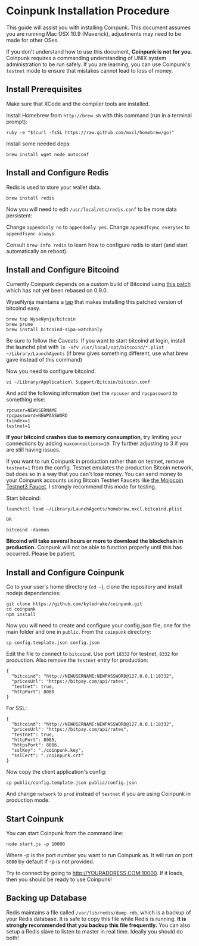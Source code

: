 # Coinpunk Installation Procedure

This guide will assist you with installing Coinpunk. This document assumes you are running Mac OSX 10.9 (Maverick), adjustments may need to be made for other OSes.

If you don't understand how to use this document, **Coinpunk is not for you**. Coinpunk requires a commanding understanding of UNIX system administration to be run safely. If you are learning, you can use Coinpunk's `testnet` mode to ensure that mistakes cannot lead to loss of money.

## Install Prerequisites

Make sure that XCode and the compiler tools are installed.

Install Homebrew from `http://brew.sh` with this command (run in a terminal prompt):

```
ruby -e "$(curl -fsSL https://raw.github.com/mxcl/homebrew/go)"
```

Install some needed deps:

```
brew install wget node autoconf
```

## Install and Configure Redis

Redis is used to store your wallet data.

```
brew install redis
```

Now you will need to edit `/usr/local/etc/redis.conf` to be more data persistent:

Change `appendonly no` to `appendonly yes`.
Change `appendfsync everysec` to `appendfsync always`.

Consult `brew info redis` to learn how to configure redis to start (and start automatically on reboot).

## Install and Configure Bitcoind

Currently Coinpunk depends on a custom build of Bitcoind using [this patch](https://github.com/bitcoin/bitcoin/pull/2861) which has not yet been rebased on 0.9.0.

WyseNynja maintains a [tap](https://github.com/WyseNynja/homebrew-bitcoin) that makes installing this patched version of bitcoind easy.

```
brew tap WyseNynja/bitcoin
brew prune
brew install bitcoind-sipa-watchonly
```

Be sure to follow the Caveats.  If you want to start bitcoind at login, install the launchd plist with `ln -sfv /usr/local/opt/bitcoind/*.plist ~/Library/LaunchAgents` (if brew gives something different, use what brew gave instead of this command)

Now you need to configure bitcoind:

```
vi ~/Library/Application\ Support/Bitcoin/bitcoin.conf
```

And add the following information (set the `rpcuser` and `rpcpassword` to something else:

```
rpcuser=NEWUSERNAME
rpcpassword=NEWPASSWORD
txindex=1
testnet=1
```

**If your bitcoind crashes due to memory consumption**, try limiting your connections by adding `maxconnections=10`. Try further adjusting to 3 if you are still having issues.

If you want to run Coinpunk in production rather than on testnet, remove `testnet=1` from the config. Testnet emulates the production Bitcoin network, but does so in a way that you can't lose money. You can send money to your Coinpunk accounts using Bitcoin Testnet Faucets like [the Mojocoin Testnet3 Faucet](http://testnet.mojocoin.com/). I strongly recommend this mode for testing.

Start bitcoind:

```
launchctl load ~/Library/LaunchAgents/homebrew.mxcl.bitcoind.plist

OR

bitcoind -daemon
```

**Bitcoind will take several hours or more to download the blockchain in production.** Coinpunk will not be able to function properly until this has occurred. Please be patient.

## Install and Configure Coinpunk

Go to your user's home directory (`cd ~`), clone the repository and install nodejs dependencies:

```
git clone https://github.com/kyledrake/coinpunk.git
cd coinpunk
npm install
```

Now you will need to create and configure your config.json file, one for the main folder and one in `public`. From the `coinpunk` directory:

```
cp config.template.json config.json
```

Edit the file to connect to `bitcoind`. Use port `18332` for testnet, `8332` for production. Also remove the `testnet` entry for production:

```
{
  "bitcoind": "http://NEWUSERNAME:NEWPASSWORD@127.0.0.1:18332",
  "pricesUrl": "https://bitpay.com/api/rates",
  "testnet": true,
  "httpPort": 8080
}
```

For SSL:

```
{
  "bitcoind": "http://NEWUSERNAME:NEWPASSWORD@127.0.0.1:18332",
  "pricesUrl": "https://bitpay.com/api/rates",
  "testnet": true,
  "httpPort": 8085,
  "httpsPort": 8086,
  "sslKey": "./coinpunk.key",
  "sslCert": "./coinpunk.crt"
}
```

Now copy the client application's config:

```
cp public/config.template.json public/config.json
```

And change `network` to `prod` instead of `testnet` if you are using Coinpunk in production mode.

## Start Coinpunk

You can start Coinpunk from the command line:

```
node start.js -p 10000
```

Where -p is the port number you want to run Coinpunk as. It will run on port `8080` by default if -p is not provided.

Try to connect by going to http://YOURADDRESS.COM:10000. If it loads, then you should be ready to use Coinpunk!

## Backing up Database

Redis maintains a file called `/var/lib/redis/dump.rdb`, which is a backup of your Redis database. It is safe to copy this file while Redis is running. **It is strongly recommended that you backup this file frequently.** You can also setup a Redis slave to listen to master in real time. Ideally you should do both!
